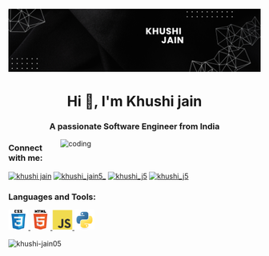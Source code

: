 ![logo](https://github.com/Khushi-jain05/Khushi-jain0/blob/main/Black%20and%20Yellow%20Web%20Developer%20LinkedIn%20Banner.png)
<h1 align="center">Hi 👋, I'm Khushi jain</h1>
 <h3 align="center">A passionate Software Engineer from India</h3>
 <img src="https://user-images.githubusercontent.com/74038190/221352975-94759904-aa4c-4032-a8ab-b546efb9c478.gif" alt="coding" align="right" width="400">
 
  <h3 align="left">Connect with me:</h3>
  
 <p align="left">
    <a href="https://linkedin.com/in/khushi jain" ><img align="center" src="https://raw.githubusercontent.com/rahuldkjain/github-profile-readme-generator/master/src/images/icons/Social/linked-in-alt.svg" alt="khushi jain" height="30" width="40" /></a>
    <a href="https://instagram.com/khushi_jain5_" ><img align="center" src="https://raw.githubusercontent.com/rahuldkjain/github-profile-readme-generator/master/src/images/icons/Social/instagram.svg" alt="khushi_jain5_" height="30" width="40" /></a>
    <a href="https://codeforces.com/profile/khushi_j5" ><img align="center" src="https://raw.githubusercontent.com/rahuldkjain/github-profile-readme-generator/master/src/images/icons/Social/codeforces.svg" alt="khushi_j5" height="30" width="40" /></a>
    <a href="https://www.leetcode.com/khushi_j5" ><img align="center" src="https://raw.githubusercontent.com/rahuldkjain/github-profile-readme-generator/master/src/images/icons/Social/leet-code.svg" alt="khushi_j5" height="30" width="40" /></a>
    </p>
    
 <h3 align="left">Languages and Tools:</h3>
    <p align="left"> <a href="https://www.w3schools.com/css/"  rel="noreferrer"> <img src="https://raw.githubusercontent.com/devicons/devicon/master/icons/css3/css3-original-wordmark.svg" alt="css3" width="40" height="40"/> </a> <a href="https://www.w3.org/html/" target="_blank" rel="noreferrer"> <img src="https://raw.githubusercontent.com/devicons/devicon/master/icons/html5/html5-original-wordmark.svg" alt="html5" width="40" height="40"/> </a> <a href="https://developer.mozilla.org/en-US/docs/Web/JavaScript" target="_blank" rel="noreferrer"> <img src="https://raw.githubusercontent.com/devicons/devicon/master/icons/javascript/javascript-original.svg" alt="javascript" width="40" height="40"/> </a> <a href="https://www.python.org"  rel="noreferrer"> <img src="https://raw.githubusercontent.com/devicons/devicon/master/icons/python/python-original.svg" alt="python" width="40" height="40"/> </a> </p>
    
 <p><img align="center" src="https://github-readme-stats.vercel.app/api/top-langs?username=khushi-jain05&show_icons=true&locale=en&layout=compact" alt="khushi-jain05" /></p>
    

 
